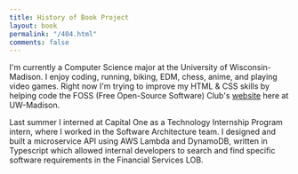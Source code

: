 ```yaml
---
title: History of Book Project
layout: book
permalink: "/404.html"
comments: false
---
```


I'm currently a Computer Science major at the University of Wisconsin-Madison. I enjoy coding, running, biking, EDM, chess, anime, and playing video games. Right now I'm trying to improve my HTML & CSS skills by helping code the FOSS (Free Open-Source Software) Club's [website](https://fossclub-uw.org/) here at UW-Madison. 

Last summer I interned at Capital One as a Technology Internship Program intern, where I worked in the Software Architecture team. I designed and built a microservice API using AWS Lambda and DynamoDB, written in Typescript which allowed internal developers to search and find specific software requirements in the Financial Services LOB. 
